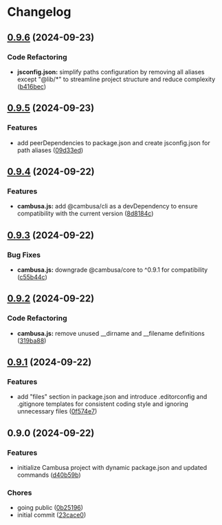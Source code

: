 # Changelog

## [0.9.6](https://github.com/cambusaHQ/cli/compare/0.9.5...0.9.6) (2024-09-23)


### Code Refactoring

* **jsconfig.json:** simplify paths configuration by removing all aliases except "@lib/*" to streamline project structure and reduce complexity ([b416bec](https://github.com/cambusaHQ/cli/commit/b416bec944a75ade2d43b456f6e12c95fb731afd))

## [0.9.5](https://github.com/cambusaHQ/cli/compare/0.9.4...0.9.5) (2024-09-23)


### Features

* add peerDependencies to package.json and create jsconfig.json for path aliases ([09d33ed](https://github.com/cambusaHQ/cli/commit/09d33ed67335b8914de59bbee55e423392513314))

## [0.9.4](https://github.com/cambusaHQ/cli/compare/0.9.3...0.9.4) (2024-09-22)


### Features

* **cambusa.js:** add @cambusa/cli as a devDependency to ensure compatibility with the current version ([8d8184c](https://github.com/cambusaHQ/cli/commit/8d8184cb9234dd349a09476474f134b7ec5be4c7))

## [0.9.3](https://github.com/cambusaHQ/cli/compare/0.9.2...0.9.3) (2024-09-22)


### Bug Fixes

* **cambusa.js:** downgrade @cambusa/core to ^0.9.1 for compatibility ([c55b44c](https://github.com/cambusaHQ/cli/commit/c55b44c8f2566d6ea82001593f91c793b7703f5d))

## [0.9.2](https://github.com/cambusaHQ/cli/compare/0.9.1...0.9.2) (2024-09-22)


### Code Refactoring

* **cambusa.js:** remove unused __dirname and __filename definitions ([319ba88](https://github.com/cambusaHQ/cli/commit/319ba8892cabe44421624371d80e7a748e83e76f))

## [0.9.1](https://github.com/cambusaHQ/cli/compare/0.9.0...0.9.1) (2024-09-22)


### Features

* add "files" section in package.json and introduce .editorconfig and .gitignore templates for consistent coding style and ignoring unnecessary files ([0f574e7](https://github.com/cambusaHQ/cli/commit/0f574e73f9ba78af77106426d38961456057055a))

## 0.9.0 (2024-09-22)


### Features

* initialize Cambusa project with dynamic package.json and updated commands ([d40b59b](https://github.com/cambusaHQ/cli/commit/d40b59bfcf98a449b7ac9400506b8d0abc743f7d))


### Chores

* going public ([0b25196](https://github.com/cambusaHQ/cli/commit/0b251962e1205d81a61f700f35559c69f296f5bd))
* initial commit ([23cace0](https://github.com/cambusaHQ/cli/commit/23cace0b064ca9186ca57df9b2937496d4e9c0ba))
